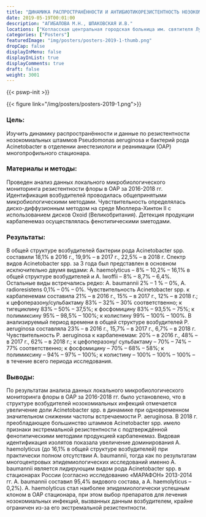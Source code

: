 ```yaml
---
title: "ДИНАМИКА РАСПРОСТРАНЁННОСТИ И АНТИБИОТИКОРЕЗИСТЕНТНОСТЬ НОЗОКОМИАЛЬНЫХ ШТАММОВ PSEUDOMONAS AERUGINOSA И БАКТЕРИЙ РОДА ACINETOBACTER В ОАР МНОГОПРОФИЛЬНОГО СТАЦИОНАРА"
date: 2019-05-19T00:01:00
description: "АГИБАЛОВА М.Н., ШПАКОВСКАЯ И.В."
locations: ["Котласская центральная городская больница им. святителя Луки (В.Ф. Войно-Ясенецкого), Котлас, Россия"]
categories: ["Posters"]
featuredImage: "img/posters/posters-2019-1-thumb.png"
dropCap: false
displayInMenu: false
displayInList: true
displayComments: true
draft: false
weight: 3001
---
```



{{< pswp-init >}}

{{< figure link="/img/posters/posters-2019-1.png">}}


### Цель:

Изучить динамику распространённости и данные по резистентности нозокомиальных штаммов Pseudomonas aeruginosa и бактерий рода Acinetobacter в отделении анестезиологи и реанимации (ОАР) многопрофильного стационара.

### Материалы и методы: 

Проведен анализ данных локального микробиологического мониторинга резистентности флоры в ОАР за 2016-2018 гг. Идентификация возбудителей проводилась общепринятыми микробиологическими методами. Чувствительность определялась диско-диффузионным методом на среде Мюллера-Хинтон II с использованием дисков Oxoid (Великобритания). Детекция продукции карбапенемаз осуществлялась фенотипическими sметодами.

### Результаты: 

В общей структуре возбудителей бактерии рода Acinetobacter spp. составили 18,1% в 2016 г., 19,9% – в 2017 г., 22,5% – в 2018 г. Спектр видов Acinetobacter spp. за 3 года был представлен в основном исключительно двумя видами: A. haemolyticus – 8% – 10,2% – 16,1% в общей структуре возбудителей и A. lwoffii – 8% – 8,7% – 6,4%. Остальные виды встречались редко: A. baumannii 2% – 1 % – 0%, A. radioresistens 0,1% – 0% – 0%. Чувствительность Acinetobacter spp. к карбапенемам составила 21% – в 2016 г., 15% – в 2017 г., 12% – в 2018 г.; к цефоперазону/сульбактаму 83% – 32% – 30% соответственно; к тигециклину 83% – 50% – 37,5%; к фосфомицину 83% – 93,5% – 75%; к полимиксину 95% – 98,5% – 100%; к колистину 99% – 100% – 100%. В анализируемый период времени в общей структуре возбудителей P. aeruginosa составляла 23% – в 2016 г., 15,7% – в 2017 г., 6,7% – в 2018 г. Чувствительность P. aeruginosa к карбапенемам: 20% – в 2016 г., 48% – в 2017 г., 62% – в 2018 г.; к цефоперазону/ сульбактаму – 70% – 74% – 77% соответственно; к фосфомицину – 70% – 68% – 58%; к полимиксину – 94% – 97% – 100%; к колистину – 100% – 100% – 100% – в течение всего периода исследования.

### Выводы: 

По результатам анализа данных локального микробиологического мониторинга флоры в ОАР за 2016-2018 гг. было установлено, что в структуре возбудителей нозокомиальных инфекций отмечается увеличение доли Acinetobacter spp. в динамике при одновременном значительном снижении частоты встречаемости P. aeruginosa. В 2018 г. преобладающее большинство штаммов Acinetobacter spp. имело признаки экстремальной резистентности с подтверждённой фенотипическими методами продукцией карбапенемаз. Видовая идентификация изолятов показала увеличение доминирования A. haemolyticus (до 16,1% в общей структуре возбудителей) при практически полном отсутствии A. baumannii, тогда как по результатам многоцентровых эпидемиологических исследований именно A. baumannii является лидирующим видом рода Acinetobacter spp. в стационарах России (согласно исследованию «МАРАФОН» 2013-2014 гг. A. baumannii составил 95,4% видового состава, а A. haemolyticus – 0,2%). A. haemolyticus стал наиболее эпидемиологически успешным клоном в ОАР стационара, при этом выбор препаратов для лечения нозокомиальных инфекций, вызванных данным возбудителем, крайне ограничен из-за его экстремальной резистентности.